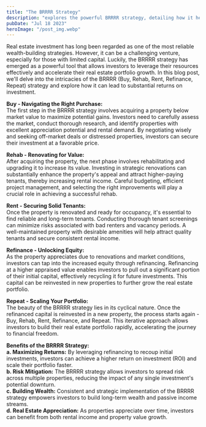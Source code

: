 ```yaml
---
title: "The BRRRR Strategy"
description: "explores the powerful BRRRR strategy, detailing how it helps real estate investors to leverage their resources effectively, scale their portfolios, and achieve extraordinary results by creating passive income streams..."
pubDate: "Jul 18 2023"
heroImage: "/post_img.webp"
---
```

Real estate investment has long been regarded as one of the most reliable wealth-building strategies. However, it can be a challenging venture, especially for those with limited capital. Luckily, the BRRRR strategy has emerged as a powerful tool that allows investors to leverage their resources effectively and accelerate their real estate portfolio growth. In this blog post, we'll delve into the intricacies of the BRRRR (Buy, Rehab, Rent, Refinance, Repeat) strategy and explore how it can lead to substantial returns on investment.

**Buy - Navigating the Right Purchase:**  
The first step in the BRRRR strategy involves acquiring a property below market value to maximize potential gains. Investors need to carefully assess the market, conduct thorough research, and identify properties with excellent appreciation potential and rental demand. By negotiating wisely and seeking off-market deals or distressed properties, investors can secure their investment at a favorable price.

**Rehab - Renovating for Value:**  
After acquiring the property, the next phase involves rehabilitating and upgrading it to increase its value. Investing in strategic renovations can substantially enhance the property's appeal and attract higher-paying tenants, thereby increasing rental income. Careful budgeting, efficient project management, and selecting the right improvements will play a crucial role in achieving a successful rehab.

**Rent - Securing Solid Tenants:**  
Once the property is renovated and ready for occupancy, it's essential to find reliable and long-term tenants. Conducting thorough tenant screenings can minimize risks associated with bad renters and vacancy periods. A well-maintained property with desirable amenities will help attract quality tenants and secure consistent rental income.

**Refinance - Unlocking Equity:**  
As the property appreciates due to renovations and market conditions, investors can tap into the increased equity through refinancing. Refinancing at a higher appraised value enables investors to pull out a significant portion of their initial capital, effectively recycling it for future investments. This capital can be reinvested in new properties to further grow the real estate portfolio.

**Repeat - Scaling Your Portfolio:**  
The beauty of the BRRRR strategy lies in its cyclical nature. Once the refinanced capital is reinvested in a new property, the process starts again - Buy, Rehab, Rent, Refinance, and Repeat. This iterative approach allows investors to build their real estate portfolio rapidly, accelerating the journey to financial freedom.

**Benefits of the BRRRR Strategy:**  
**a. Maximizing Returns:** By leveraging refinancing to recoup initial investments, investors can achieve a higher return on investment (ROI) and scale their portfolio faster.  
**b. Risk Mitigation:** The BRRRR strategy allows investors to spread risk across multiple properties, reducing the impact of any single investment's potential downturn.  
**c. Building Wealth:** Consistent and strategic implementation of the BRRRR strategy empowers investors to build long-term wealth and passive income streams.  
**d. Real Estate Appreciation:** As properties appreciate over time, investors can benefit from both rental income and property value growth.  